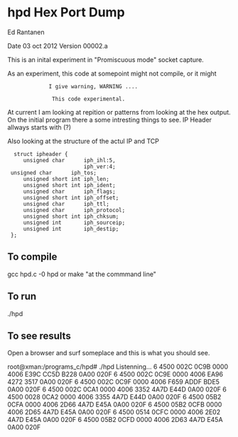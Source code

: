 
hpd  Hex Port Dump
===================


Ed Rantanen

Date 03 oct 2012
Version 00002.a


 This is an inital experiment in "Promiscuous mode" socket capture.

 As an experiment, this code at somepoint might not compile, or it might
 
                 I give warning, WARNING ....

                  This code experimental. 

 At current I am looking at repition or patterns from looking at the hex output.
 On the initial program there a some intresting things to see.
    IP Header allways starts with (?) 


 Also looking at the structure of the actul IP and TCP

      struct ipheader {
     	 unsigned char      iph_ihl:5,
                            iph_ver:4;
	 unsigned char      iph_tos;
         unsigned short int iph_len;
         unsigned short int iph_ident;
         unsigned char      iph_flags;
         unsigned short int iph_offset;
         unsigned char      iph_ttl;
         unsigned char      iph_protocol;
         unsigned short int iph_chksum;
         unsigned int       iph_sourceip;
         unsigned int       iph_destip;
     };


To compile
---------- 
 gcc hpd.c -0 hpd
    or
 make "at the commmand line"


To run
----------
 ./hpd

 To see results
---------------

 Open a browser and surf someplace and this is what you should see. 

root@xman:/programs_c/hpd# ./hpd 
Listenning...
6 4500  002C  0C9B  0000  4006  E39C  CC5D  B228  0A00  020F 
6 4500  002C  0C9E  0000  4006  EA96  4272  3517  0A00  020F 
6 4500  002C  0C9F  0000  4006  F659  ADDF  BDE5  0A00  020F
6 4500  002C  0CA1  0000  4006  3352  4A7D  E44D  0A00  020F
6 4500  0028  0CA2  0000  4006  3355  4A7D  E44D  0A00  020F
6 4500  05B2  0CFA  0000  4006  2D66  4A7D  E45A  0A00  020F
6 4500  05B2  0CFB  0000  4006  2D65  4A7D  E45A  0A00  020F 
6 4500  0514  0CFC  0000  4006  2E02  4A7D  E45A  0A00  020F 
6 4500  05B2  0CFD  0000  4006  2D63  4A7D  E45A  0A00  020F 







